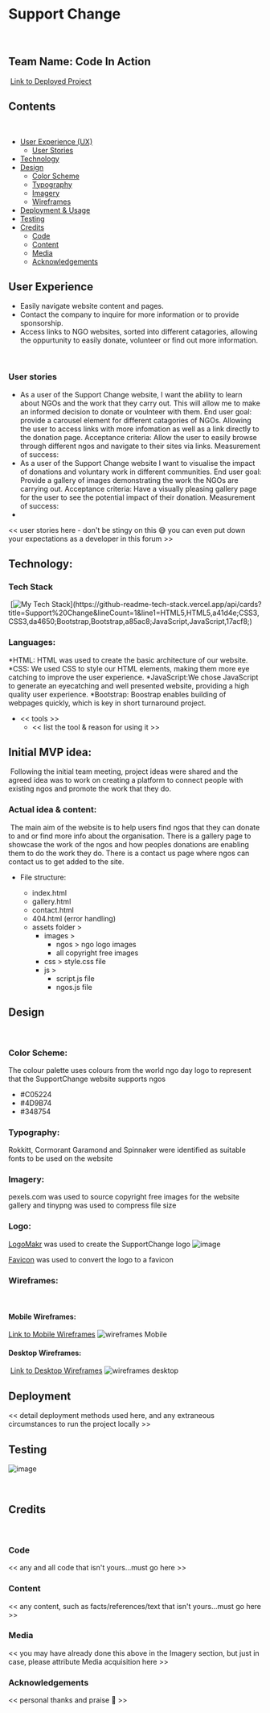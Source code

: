 # Support Change
​
## Team Name: Code In Action
​
[Link to Deployed Project](https://ktc96.github.io/hackathon-feb-23/index.html)
​
## Contents
​
* [User Experience (UX)](#user-experience)
  * [User Stories](#user-stories)
* [Technology](#technology)
* [Design](#design)
  * [Color Scheme](#color-scheme)
  * [Typography](#typography)
  * [Imagery](#imagery)
  * [Wireframes](#wireframes)
* [Deployment & Usage](#deployment)
* [Testing](#testing)
* [Credits](#credits)
  * [Code](#code)
  * [Content](#content)
  * [Media](#media)
  * [Acknowledgements](#acknowledgements)
​
## User Experience
* Easily navigate website content and pages.
* Contact the company to inquire for more information or to provide sponsorship.
* Access links to NGO websites, sorted into different catagories, allowing the oppurtunity to easily donate, volunteer or find out more information.

​
### User stories
* As a user of the Support Change website, I want the ability to learn about NGOs and the work that they carry out. This will allow me to make an informed decision to donate or voulnteer with them. End user goal: provide a carousel element for different catagories of NGOs. Allowing the user to access links with more infomation as well as a link directly to the donation page. Acceptance criteria: Allow the user to easily browse through different ngos and navigate to their sites via links. Measurement of success:
* As a user of the Support Change website I want to visualise the impact of donations and voluntary work in different communities. End user goal: Provide a gallery of images demonstrating the work the NGOs are carrying out. Acceptance criteria: Have a visually pleasing gallery page for the user to see the potential impact of their donation. Measurement of success:
* 


<< user stories here - don't be stingy on this 😅 you can even put down your expectations as a developer in this forum >>
​
## Technology:

### Tech Stack
​
[![My Tech Stack](https://github-readme-tech-stack.vercel.app/api/cards?title=Support%20Change&lineCount=1&line1=HTML5,HTML5,a41d4e;CSS3,CSS3,da4650;Bootstrap,Bootstrap,a85ac8;JavaScript,JavaScript,17acf8;)](https://github-readme-tech-stack.vercel.app/api/cards?title=Support%20Change&lineCount=1&line1=HTML5,HTML5,a41d4e;CSS3,CSS3,da4650;Bootstrap,Bootstrap,a85ac8;JavaScript,JavaScript,17acf8;)

### Languages:

*HTML: HTML was used to create the basic architecture of our website.
*CSS: We used CSS to style our HTML elements, making them more eye catching to improve the user experience.
*JavaScript:We chose JavaScript to generate an eyecatching and well presented website, providing a high quality user experience.
*Bootstrap: Boostrap enables building of webpages quickly, which is key in short turnaround project.
​
* << tools >>
  * << list the tool & reason for using it >>
​
## Initial MVP idea:
​
Following the initial team meeting, project ideas were shared and the agreed idea was to work on creating a platform to connect people with existing ngos and promote the work that they do. 
​
### Actual idea & content:
​
The main aim of the website is to help users find ngos that they can donate to and or find more info about the organisation.
There is a gallery page to showcase the work of the ngos and how peoples donations are enabling them to do the work they do.
There is a contact us page where ngos can contact us to get added to the site.
​
- File structure:
    
    - index.html
    - gallery.html
    - contact.html
    - 404.html (error handling)
    - assets folder >
        - images > 
            - ngos > ngo logo images
            - all copyright free images
        - css > style.css file
        - js > 
            - script.js file
            - ngos.js file
​
## Design
​
### Color Scheme:
The colour palette uses colours from the world ngo day logo to represent that the SupportChange website supports ngos

- #C05224
- #4D9B74
- #348754 
​
### Typography:
Rokkitt, Cormorant Garamond and Spinnaker were identified as suitable fonts to be used on the website
​
### Imagery:

pexels.com was used to source copyright free images for the website gallery and tinypng was used to compress file size
​
### Logo:

[LogoMakr](https://logomakr.com/app/476zty) was used to create the SupportChange logo
![image](docs/logo.png)

[Favicon](https://favicon.io/) was used to convert the logo to a favicon

### Wireframes:
​
#### Mobile Wireframes:
[Link to Mobile Wireframes](https://www.figma.com/file/raNj2O8G8HP65H6zlMibij/SupportChange?node-id=0%3A1&t=LFn11uRQHsI98C9S-0)
![wireframes Mobile](docs/wireframes/mobile.png)
​
#### Desktop Wireframes:
​
[Link to Desktop Wireframes](https://www.figma.com/file/raNj2O8G8HP65H6zlMibij/SupportChange?node-id=16%3A59&t=LFn11uRQHsI98C9S-0)
​![wireframes desktop](docs/wireframes/desktop.png)
​
​
## Deployment
<< detail deployment methods used here, and any extraneous circumstances to run the project locally >>
​
## Testing

![image](docs/html_validation.png)

​
## Credits
​
### Code
<< any and all code that isn't yours...must go here >>
​
### Content
<< any content, such as facts/references/text that isn't yours...must go here >>
​
### Media
<< you may have already done this above in the Imagery section, but just in case, please attribute Media acquisition here >>
​
### Acknowledgements
<< personal thanks and praise 🙌 >>
